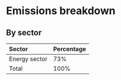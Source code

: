 # Emissions breakdown

## By sector

|Sector |Percentage|
|:------|:---------|
|Energy sector| 73%|
|Total        |100%|
